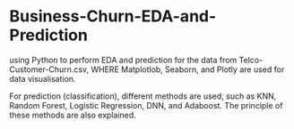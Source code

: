 # Business-Churn-EDA-and-Prediction
using Python to perform EDA and prediction for the data from Telco-Customer-Churn.csv, WHERE Matplotlob, Seaborn, and Plotly are used for data visualisation. 

For prediction (classification), different methods are used, such as KNN, Random Forest, Logistic Regression, DNN, and Adaboost. The principle of these methods are also explained.
